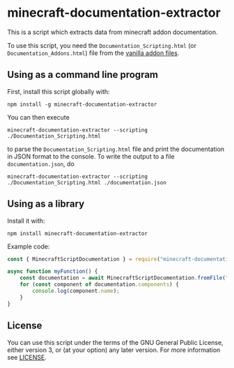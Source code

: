 # minecraft-documentation-extractor
This is a script which extracts data from minecraft addon documentation.

To use this script, you need the `Documentation_Scripting.html` (or `Documentation_Addons.html`) file from the [vanilla addon files](https://aka.ms/MinecraftBetaBehaviors).

## Using as a command line program
First, install this script globally with:
```
npm install -g minecraft-documentation-extractor
```

You can then execute
```
minecraft-documentation-extractor --scripting ./Documentation_Scripting.html
```
to parse the `Documentation_Scripting.html` file and print the documentation in JSON format to the console. To write the output to a file `documentation.json`, do
```
minecraft-documentation-extractor --scripting ./Documentation_Scripting.html ./documentation.json
```

## Using as a library
Install it with:
```
npm install minecraft-documentation-extractor
```
Example code:
```javascript
const { MinecraftScriptDocumentation } = require("minecraft-documentation-extractor");

async function myFunction() {
    const documentation = await MinecraftScriptDocumentation.fromFile("./Documentation_Scripting.html");
    for (const component of documentation.components) {
        console.log(component.name);
    }
}
```

## License
You can use this script under the terms of the GNU General Public License, either version 3, or (at your option) any later version. For more information see [LICENSE](./LICENSE).